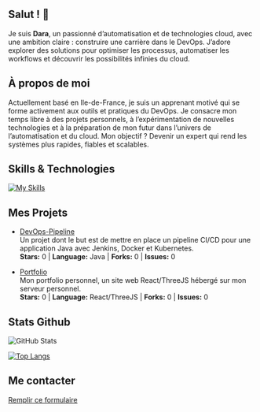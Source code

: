 ## Salut ! 👋

Je suis **Dara**, un passionné d’automatisation et de technologies cloud, avec une ambition claire : construire une carrière dans le DevOps. J’adore explorer des solutions pour optimiser les processus, automatiser les workflows et découvrir les possibilités infinies du cloud.

## À propos de moi

Actuellement basé en Ile-de-France, je suis un apprenant motivé qui se forme activement aux outils et pratiques du DevOps. Je consacre mon temps libre à des projets personnels, à l’expérimentation de nouvelles technologies et à la préparation de mon futur dans l’univers de l’automatisation et du cloud. Mon objectif ? Devenir un expert qui rend les systèmes plus rapides, fiables et scalables.

## Skills & Technologies

[![My Skills](https://skillicons.dev/icons?i=java,python,javascript,typescript,react,tailwind,docker,jenkins,git,linux,debian,ubuntu,nginx,cloudflare,aws,raspberrypi,postman&perline=30)](https://skillicons.dev)

<!---
**Programming Languages:**
![Python](https://img.shields.io/badge/python-3670A0?style=for-the-badge&logo=python&logoColor=ffdd54) ![Java](https://img.shields.io/badge/java-%23ED8B00.svg?style=for-the-badge&logo=java&logoColor=white) ![JavaScript](https://img.shields.io/badge/javascript-%23323330.svg?style=for-the-badge&logo=javascript&logoColor=%23F7DF1E) ![TypeScript](https://img.shields.io/badge/typescript-%23007ACC.svg?style=for-the-badge&logo=typescript&logoColor=white)

**Web Technologies:**
![HTML5](https://img.shields.io/badge/html5-%23E34F26.svg?style=for-the-badge&logo=html5&logoColor=white) ![CSS3](https://img.shields.io/badge/css3-%231572B6.svg?style=for-the-badge&logo=css3&logoColor=white) ![React](https://img.shields.io/badge/react-%2320232a.svg?style=for-the-badge&logo=react&logoColor=%2361DAFB) ![TailwindCSS](https://img.shields.io/badge/tailwindcss-%2338B2AC.svg?style=for-the-badge&logo=tailwind-css&logoColor=white) ![Threejs](https://img.shields.io/badge/threejs-black?style=for-the-badge&logo=three.js&logoColor=white)

**Frameworks & Tools:**
![Spring](https://img.shields.io/badge/spring-%236DB33F.svg?style=for-the-badge&logo=spring&logoColor=white) ![Postman](https://img.shields.io/badge/Postman-FF6C37?style=for-the-badge&logo=postman&logoColor=white)

**DevOps & Infrastructure:**
![Docker](https://img.shields.io/badge/docker-%230db7ed.svg?style=for-the-badge&logo=docker&logoColor=white) ![Kubernetes](https://img.shields.io/badge/kubernetes-%23326ce5.svg?style=for-the-badge&logo=kubernetes&logoColor=white) ![Terraform](https://img.shields.io/badge/terraform-%235835CC.svg?style=for-the-badge&logo=terraform&logoColor=white) ![Jenkins](https://img.shields.io/badge/jenkins-%232C5263.svg?style=for-the-badge&logo=jenkins&logoColor=white) ![Git](https://img.shields.io/badge/git-%23F05033.svg?style=for-the-badge&logo=git&logoColor=white) ![Nginx](https://img.shields.io/badge/nginx-%23009639.svg?style=for-the-badge&logo=nginx&logoColor=white)

**Cloud & Hosting:**
![AWS](https://img.shields.io/badge/AWS-%23FF9900.svg?style=for-the-badge&logo=amazon-aws&logoColor=white) ![Cloudflare](https://img.shields.io/badge/Cloudflare-F38020?style=for-the-badge&logo=Cloudflare&logoColor=white) ![Vercel](https://img.shields.io/badge/vercel-%23000000.svg?style=for-the-badge&logo=vercel&logoColor=white)

**Systems & Hardware:**
![Linux](https://img.shields.io/badge/Linux-FCC624?style=for-the-badge&logo=linux&logoColor=black) ![Debian](https://img.shields.io/badge/Debian-D70A53?style=for-the-badge&logo=debian&logoColor=white) ![Ubuntu](https://img.shields.io/badge/Ubuntu-E95420?style=for-the-badge&logo=ubuntu&logoColor=white) ![Raspberry Pi](https://img.shields.io/badge/-RaspberryPi-C51A4A?style=for-the-badge&logo=Raspberry-Pi)

-->

## Mes Projets

- [DevOps-Pipeline](https://github.com/Baretsky/DevOps-Pipeline)  
  Un projet dont le but est de mettre en place un pipeline CI/CD pour une application Java avec Jenkins, Docker et Kubernetes.  
  **Stars:** 0 | **Language:** Java | **Forks:** 0 | **Issues:** 0

- [Portfolio](https://github.com/Baretsky/Portfolio)  
  Mon portfolio personnel, un site web React/ThreeJS hébergé sur mon serveur personnel.  
  **Stars:** 0 | **Language:** React/ThreeJS | **Forks:** 0 | **Issues:** 0

## Stats Github

![GitHub Stats](https://github-readme-stats-five-blush-94.vercel.app/api?username=Baretsky&show_icons=true&theme=transparent)

[![Top Langs](https://github-readme-stats-five-blush-94.vercel.app/api/top-langs/?username=Baretsky&layout=compact&theme=transparent)](https://github.com/anuraghazra/github-readme-stats)

## Me contacter

[Remplir ce formulaire](https://portfolio.baretsky.net/#contact)

